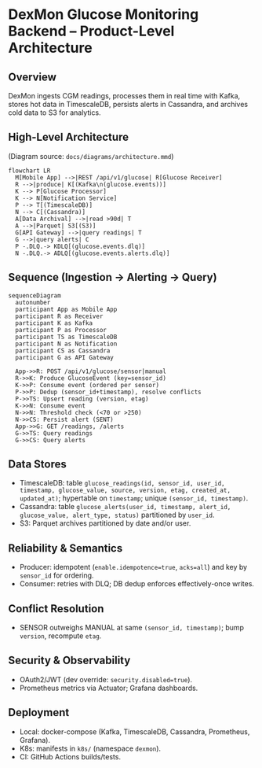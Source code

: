 # DexMon Glucose Monitoring Backend – Product-Level Architecture

## Overview
DexMon ingests CGM readings, processes them in real time with Kafka, stores hot data in TimescaleDB, persists alerts in Cassandra, and archives cold data to S3 for analytics.

## High-Level Architecture
(Diagram source: `docs/diagrams/architecture.mmd`)
```mermaid
flowchart LR
  M[Mobile App] -->|REST /api/v1/glucose| R[Glucose Receiver]
  R -->|produce| K[(Kafka\n(glucose.events))]
  K --> P[Glucose Processor]
  K --> N[Notification Service]
  P --> T[(TimescaleDB)]
  N --> C[(Cassandra)]
  A[Data Archival] -->|read >90d| T
  A -->|Parquet| S3[(S3)]
  G[API Gateway] -->|query readings| T
  G -->|query alerts| C
  P -.DLQ.-> KDLQ[(glucose.events.dlq)]
  N -.DLQ.-> ADLQ[(glucose.events.alerts.dlq)]
```

## Sequence (Ingestion → Alerting → Query)
```mermaid
sequenceDiagram
  autonumber
  participant App as Mobile App
  participant R as Receiver
  participant K as Kafka
  participant P as Processor
  participant TS as TimescaleDB
  participant N as Notification
  participant CS as Cassandra
  participant G as API Gateway

  App->>R: POST /api/v1/glucose/sensor|manual
  R->>K: Produce GlucoseEvent (key=sensor_id)
  K->>P: Consume event (ordered per sensor)
  P->>P: Dedup (sensor_id+timestamp), resolve conflicts
  P->>TS: Upsert reading (version, etag)
  K->>N: Consume event
  N->>N: Threshold check (<70 or >250)
  N->>CS: Persist alert (SENT)
  App->>G: GET /readings, /alerts
  G->>TS: Query readings
  G->>CS: Query alerts
```

## Data Stores
- TimescaleDB: table `glucose_readings(id, sensor_id, user_id, timestamp, glucose_value, source, version, etag, created_at, updated_at)`; hypertable on `timestamp`; unique `(sensor_id, timestamp)`.
- Cassandra: table `glucose_alerts(user_id, timestamp, alert_id, glucose_value, alert_type, status)` partitioned by `user_id`.
- S3: Parquet archives partitioned by date and/or user.

## Reliability & Semantics
- Producer: idempotent (`enable.idempotence=true`, `acks=all`) and key by `sensor_id` for ordering.
- Consumer: retries with DLQ; DB dedup enforces effectively-once writes.

## Conflict Resolution
- SENSOR outweighs MANUAL at same `(sensor_id, timestamp)`; bump `version`, recompute `etag`.

## Security & Observability
- OAuth2/JWT (dev override: `security.disabled=true`).
- Prometheus metrics via Actuator; Grafana dashboards.

## Deployment
- Local: docker-compose (Kafka, TimescaleDB, Cassandra, Prometheus, Grafana).
- K8s: manifests in `k8s/` (namespace `dexmon`).
- CI: GitHub Actions builds/tests.

